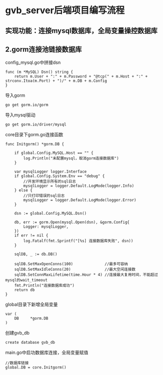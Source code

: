 # gvb_server后端项目编写流程

## 实现功能：连接mysql数据库，全局变量操控数据库

## 2.gorm连接池链接数据库

config_mysql.go中拼接dsn

```
func (m *MySQL) Dsn() string {
	return m.User + ":" + m.Password + "@tcp(" + m.Host + ":" + strconv.Itoa(m.Port) + ")/" + m.DB + m.Config
}
```

导入gorm

```
go get gorm.io/gorm
```

导入mysql驱动

```
go get gorm.io/driver/mysql
```

core目录下gorm.go连接函数

```
func Initgorm() *gorm.DB {

	if global.Config.MySQL.Host == "" {
		log.Println("未配置mysql，取消gorm连接数据库")
	}

	var mysqlLogger logger.Interface
	if global.Config.System.Env == "debug" {
		//开发环境显示所有的sql日志
		mysqlLogger = logger.Default.LogMode(logger.Info)
	} else {
		//只打印错误的sql日志
		mysqlLogger = logger.Default.LogMode(logger.Error)
	}

	dsn := global.Config.MySQL.Dsn()

	db, err := gorm.Open(mysql.Open(dsn), &gorm.Config{
		Logger: mysqlLogger,
	})
	if err != nil {
		log.Fatalf(fmt.Sprintf("[%s] 连接数据库失败", dsn))
	}

	sqlDB, _ := db.DB()

	sqlDB.SetMaxOpenConns(100)              //最多可容纳
	sqlDB.SetMaxIdleConns(20)               //最大空闲连接数
	sqlDB.SetConnMaxLifetime(time.Hour * 4) //连接最大复用时间，不能超过mysql的wait_timeout
	fmt.Println("连接数据库成功")
	return db
}
```

global目录下新增全局变量

```
var (
    DB     *gorm.DB
)
```

创建gvb_db

```
create database gvb_db
```

main.go中启功数据库连接，全局变量赋值

```
//数据库链接
global.DB = core.Initgorm()
```

